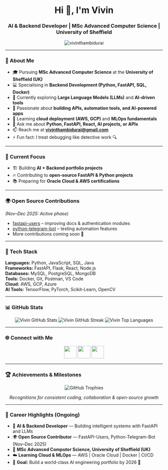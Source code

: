 <h1 align="center">Hi 👋, I'm Vivin</h1>
<h3 align="center">AI & Backend Developer | MSc Advanced Computer Science | University of Sheffield</h3>

<p align="center">
  <img src="https://komarev.com/ghpvc/?username=vivinthambidurai&label=Profile%20views&color=0e75b6&style=flat" alt="vivinthambidurai" />
</p>

---

### 🚀 About Me

- 🎓 Pursuing **MSc Advanced Computer Science** at the **University of Sheffield (UK)**
- 💻 Specialising in **Backend Development (Python, FastAPI, SQL, Docker)**  
- 🤖 Currently exploring **Large Language Models (LLMs)** and **AI-driven tools**
- 🧩 Passionate about **building APIs, automation tools, and AI-powered apps**
- 🌱 Learning **cloud deployment (AWS, GCP)** and **MLOps fundamentals**
- 💬 Ask me about **Python, FastAPI, React, AI projects, or APIs**
- 📫 Reach me at **vivinthambidurai@gmail.com**
- ⚡ Fun fact: I treat debugging like detective work 🔍

---

### 🧠 Current Focus

- 🏗 Building **AI + Backend portfolio projects**
- 🔥 Contributing to **open-source FastAPI & Python projects**
- 📚 Preparing for **Oracle Cloud & AWS certifications**

---

### 🌍 Open Source Contributions
*(Nov–Dec 2025: Active phase)*  
- [fastapi-users](https://github.com/fastapi-users/fastapi-users) – improving docs & authentication modules  
- [python-telegram-bot](https://github.com/python-telegram-bot/python-telegram-bot) – testing automation features  
- More contributions coming soon 🚀  

---

### 🧰 Tech Stack
**Languages:** Python, JavaScript, SQL, Java  
**Frameworks:** FastAPI, Flask, React, Node.js  
**Databases:** MySQL, PostgreSQL, MongoDB  
**Tools:** Docker, Git, Postman, VS Code  
**Cloud:** AWS, GCP, Azure  
**AI Tools:** TensorFlow, PyTorch, Scikit-Learn, OpenCV  

---

### 📊 GitHub Stats
<p align="center">
  <img src="https://github-readme-stats.vercel.app/api?username=vivinthambidurai&show_icons=true&theme=tokyonight" alt="Vivin GitHub Stats" />
  <img src="https://github-readme-streak-stats.herokuapp.com/?user=vivinthambidurai&theme=tokyonight" alt="Vivin GitHub Streak" />
  <img src="https://github-readme-stats.vercel.app/api/top-langs?username=vivinthambidurai&layout=compact&theme=tokyonight" alt="Vivin Top Languages" />
</p>

---

### 🌐 Connect with Me
<p align="center">
  <a href="https://linkedin.com/in/vivinthambidurai" target="_blank"><img src="https://skillicons.dev/icons?i=linkedin" width="40" /></a>
  <a href="https://instagram.com/vi.vinn" target="_blank"><img src="https://skillicons.dev/icons?i=instagram" width="40" /></a>
  <a href="mailto:vivinthambidurai@gmail.com"><img src="https://skillicons.dev/icons?i=gmail" width="40" /></a>
</p>

---

### 🏆 Achievements & Milestones

<p align="center">
  <img src="https://github-profile-trophy.vercel.app/?username=Vivin-AT&theme=tokyonight&no-bg=true&no-frame=true&margin-w=10&row=1" alt="GitHub Trophies" />
</p>

<p align="center"><i>Recognitions for consistent coding, collaboration & open-source growth</i></p>



---

### 🎯 Career Highlights (Ongoing)

- 🧠 **AI & Backend Developer** — Building intelligent systems with FastAPI and LLMs  
- 🌍 **Open Source Contributor** — FastAPI-Users, Python-Telegram-Bot (Nov–Dec 2025)  
- 🏅 **MSc Advanced Computer Science, University of Sheffield (UK)**  
- ☁️ **Learning Cloud & MLOps** — AWS | Oracle Cloud | Docker | CI/CD  
- 💼 **Goal:** Build a world-class AI engineering portfolio by 2026 🚀  
